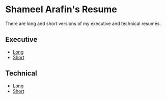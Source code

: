 # Shameel Arafin's Resume

There are long and short versions of my executive and technical resumés.

## Executive
- [Long](./executive/long/shameel_arafin_executive_resume_long.pdf)
- [Short](./executive/short/shameel_arafin_executive_resume_short.pdf)

## Technical
- [Long](./technical/long/shameel_arafin_technical_resume_long.pdf)
- [Short](./technical/short/shameel_arafin_technical_resume_long.pdf)
